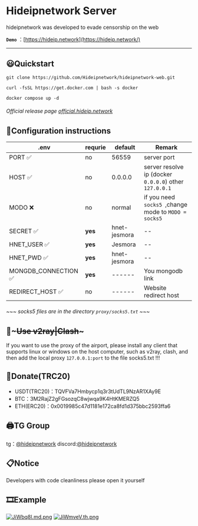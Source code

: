 # Hideipnetwork Server

hideipnetwork was developed to evade censorship on the web

**`Demo`** ：[https://hideip.network](https://hideip.network/)

---

## 😃Quickstart

```
git clone https://github.com/Hideipnetwork/hideipnetwork-web.git
```

```
curl -fsSL https://get.docker.com | bash -s docker
```

```
docker compose up -d
```

###### Official release page  [official.hideip.network](https://official.hideip.network/)



## 📃Configuration instructions

| .env | requrie| default | **Remark**                                               |
| ------ | ------| --------- | ---------------------------------------------------------------- |
| PORT ✅ |no| 56559   | server port                                                    |
| HOST ✅ | no|0.0.0.0 | server resolve ip (docker `0.0.0.0`) other `127.0.0.1` |
| MODO ❌ |no|normal  | if you need `socks5 `,change mode to `MODO = socks5`   |
| SECRET ✅|**yes**|hnet-jesmora  | --   |
| HNET_USER ✅|**yes**|Jesmora  | --   |
| HNET_PWD ✅|**yes**|hnet-jesmora  | --   |
| MONGDB_CONNECTION ✅ | **yes**|------| You mongodb link  |
| REDIRECT_HOST ✅| no|------| Website redirect host   |

###### ~~~ socks5 files are in the directory `proxy/socks5.txt` ~~~

## 🔨~~~Use v2ray|Clash~~~

If you want to use the proxy of the airport, please install any client that supports linux or windows on the host computer, such as v2ray, clash, and then add the local proxy `127.0.0.1:port` to the file socks5.txt !!!

## 💸Donate(TRC20)

* USDT(TRC20)：TQVFVa7Hmbycp1q3r3tUdTL9NzAR1XAy9E
* BTC：3M2RajZ2gFGsozqC8wjwqa9K4HtKMERZQ5
* ETH(ERC20)：0x0019985c47d1181e172ca8fd1d375bbc2593ffa6

## 🖨TG Group

tg：[@hideipnetwork](https://t.me/hideipnetwork/)
discord:[@hideipnetwork](https://discord.com/invite/R4XmveVsF4)

## 📋Notice

Developers with code cleanliness please open it yourself

## 🎞Example
[![JiWbq8l.md.png](https://iili.io/JiWbq8l.md.png)](https://freeimage.host/i/JiWbq8l)
[![JiWmveV.th.png](https://iili.io/JiWmveV.th.png)](https://freeimage.host/i/JiWmveV)
